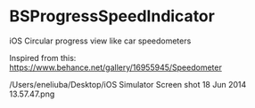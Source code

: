 BSProgressSpeedIndicator
========================
iOS
Circular progress view like car speedometers

Inspired from this: https://www.behance.net/gallery/16955945/Speedometer

/Users/eneliuba/Desktop/iOS Simulator Screen shot 18 Jun 2014 13.57.47.png